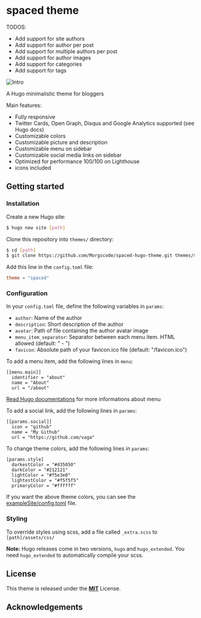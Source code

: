# spaced theme

TODOS:

- Add support for site authors
- Add support for author per post
- Add support for multiple authors per post
- Add support for author images
- Add support for categories
- Add support for tags

![Intro](https://github.com/Morgscode/spaced-hugo-theme/blob/master/spaced.png)

A Hugo minimalistic theme for bloggers

Main features:

- Fully responsive
- Twitter Cards, Open Graph, Disqus and Google Analytics supported (see Hugo docs)
- Customizable colors
- Customizable picture and description
- Customizable menu on sidebar
- Customizable social media links on sidebar
- Optimized for performance 100/100 on Lighthouse
- icons included

## Getting started

### Installation

Create a new Hugo site:

```bash
$ hugo new site [path]
```

Clone this repository into `themes/` directory:

```bash
$ cd [path]
$ git clone https://github.com/Morgscode/spaced-hugo-theme.git themes/spaced
```

Add this line in the `config.toml` file:

```toml
theme = "spaced"
```

### Configuration

In your `config.toml` file, define the following variables in `params`:

- `author`: Name of the author
- `description`: Short description of the author
- `avatar`: Path of file containing the author avatar image
- `menu_item_separator`: Separator between each menu item. HTML allowed (default: " - ")
- `favicon`: Absolute path of your favicon.ico file (default: "/favicon.ico")

To add a menu item, add the following lines in `menu`:

```
[[menu.main]]
  identifier = "about"
  name = "About"
  url = "/about"
```

[Read Hugo documentations](https://gohugo.io/content-management/menus/#readout) for more informations about menu

To add a social link, add the following lines in `params`:

```
[[params.social]]
  icon = "github"
  name = "My Github"
  url = "https://github.com/vaga"
```

To change theme colors, add the following lines in `params`:

```
[params.style]
  darkestColor = "#d35050"
  darkColor = "#212121"
  lightColor = "#f5e3e0"
  lightestColor = "#f5f5f5"
  primaryColor = "#ffffff"
```

If you want the above theme colors, you can see the [exampleSite/config.toml](/exampleSite/config.toml) file.

### Styling

To override styles using scss, add a file called `_extra.scss` to `[path]/assets/css/`

**Note:** Hugo releases come in two versions, `hugo` and `hugo_extended`. You need `hugo_extended` to automatically compile your scss.

## License

This theme is released under the [**MIT**](/LICENSE.md) License.

## Acknowledgements
